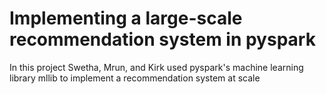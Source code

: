 # Implementing a large-scale recommendation system in pyspark

In this project Swetha, Mrun, and Kirk used pyspark's machine learning library mllib to implement a recommendation system at scale
